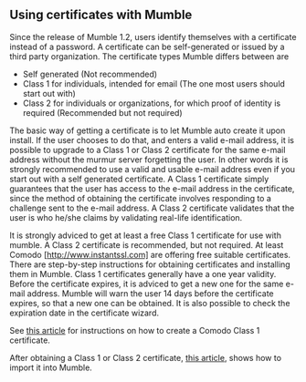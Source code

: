 ## Using certificates with Mumble 


Since the release of Mumble 1.2, users identify themselves with a certificate instead of a password. A certificate can be self-generated or issued by a third party organization. The certificate types Mumble differs between are 

* Self generated (Not recommended)
* Class 1 for individuals, intended for email (The one most users should start out with)
* Class 2 for individuals or organizations, for which proof of identity is required (Recommended but not required)

The basic way of getting a certificate is to let Mumble auto create it upon install. If the user chooses to do that, and enters a valid e-mail address, it is possible to upgrade to a Class 1 or Class 2 certificate for the same e-mail address without the murmur server forgetting the user. In other words it is strongly recommended to use a valid and usable e-mail address even if you start out with a self generated certificate. A Class 1 certificate simply guarantees that the user has access to the e-mail address in the certificate, since the method of obtaining the certificate involves responding to a challenge sent to the e-mail address. A Class 2 certificate validates that the user is who he/she claims by validating real-life identification.

It is strongly adviced to get at least a free Class 1 certificate for use with mumble. A Class 2 certificate is recommended, but not required. At least Comodo [http://www.instantssl.com] are offering free suitable certificates. There are step-by-step instructions for obtaining certificates and installing them in Mumble. Class 1 certificates generally have a one year validity. Before the certificate expires, it is adviced to get a new one for the same e-mail address. Mumble will warn the user 14 days before the certificate expires, so that a new one can be obtained. It is also possible to check the expiration date in the certificate wizard.

See [this article](Obtaining_a_Comodo_Certificate.md) for instructions on how to create a Comodo Class 1 certificate.

After obtaining a Class 1 or Class 2 certificate, [this article](Mumble_Import_Certificate.md), shows how to import it into Mumble.


